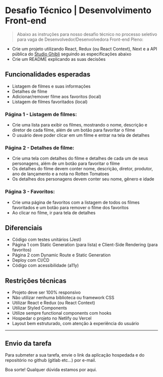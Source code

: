 # Desafio Técnico | Desenvolvimento Front-end

> Abaixo as instruções para nosso desafio técnico no processo seletivo para vaga de Desenvolvedor/Desenvolvedora Front-end Pleno:

- Crie um projeto utilizando React, Redux (ou React Context), Next e a API pública do [Studio Ghibli](https://ghibliapi.herokuapp.com/#) seguindo as especificações abaixo
- Crie um README explicando as suas decisões

## Funcionalidades esperadas

- Listagem de filmes e suas informações
- Detalhes de filme
- Adicionar/remover filme aos favoritos (local)
- Listagem de filmes favoritados (local)

### Página 1 - Listagem de filmes:

- Crie uma lista para exibir os filmes, mostrando o nome, descrição e diretor de cada filme, além de um botão para favoritar o filme
- O usuário deve poder clicar em um filme e entrar na tela de detalhes

### Página 2 - Detalhes de filme:

- Crie uma tela com detalhes do filme e detalhes de cada um de seus personagens, além de um botão para favoritar o filme
- Os detalhes do filme devem conter nome, descrição, diretor, produtor, ano de lançamento e a nota no Rotten Tomatoes
- Os detalhes dos personagens devem conter seu nome, gênero e idade

### Página 3 - Favoritos:

- Crie uma página de favoritos com a listagem de todos os filmes favoritados e um botão para remover o filme dos favoritos
- Ao clicar no filme, ir para tela de detalhes

## Diferenciais

- Código com testes unitários (Jest)
- Página 1 com Static Generation (para lista) e Client-Side Rendering (para favoritos)
- Página 2 com Dynamic Route e Static Generation
- Deploy com CI/CD
- Código com acessibilidade (a11y)

## Restrições técnicas

- Projeto deve ser 100% responsivo
- Não utilizar nenhuma biblioteca ou framework CSS
- Utilizar React e Redux (ou React Context) 
- Utilizar Styled Components
- Utilize sempre functional components com hooks
- Hospedar o projeto no Netlify ou Vercel
- Layout bem estruturado, com atenção à experiência do usuário

---

## Envio da tarefa

Para submeter a sua tarefa, envie o link da aplicação hospedada e do repositório no github (gitlab etc...) por e-mail.

Boa sorte! Qualquer dúvida estamos por aqui.
